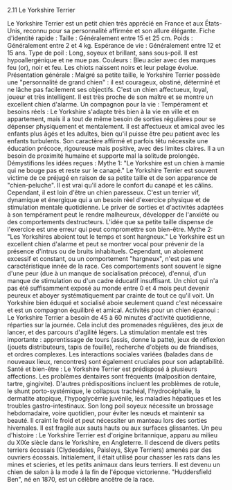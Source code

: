 2.11 Le Yorkshire Terrier

Le Yorkshire Terrier est un petit chien très apprécié en France et aux États-Unis, reconnu pour sa personnalité affirmée et son allure élégante.
Fiche d'identité rapide :
Taille : Généralement entre 15 et 25 cm.
Poids : Généralement entre 2 et 4 kg.
Espérance de vie : Généralement entre 12 et 15 ans.
Type de poil : Long, soyeux et brillant, sans sous-poil. Il est hypoallergénique et ne mue pas.
Couleurs : Bleu acier avec des marques feu (or), noir et feu. Les chiots naissent noirs et leur pelage évolue.
Présentation générale :
Malgré sa petite taille, le Yorkshire Terrier possède une "personnalité de grand chien" : il est courageux, obstiné, déterminé et ne lâche pas facilement ses objectifs. C'est un chien affectueux, loyal, joueur et très intelligent. Il est très proche de son maître et se montre un excellent chien d'alarme.
Un compagnon pour la vie : Tempérament et besoins réels :
Le Yorkshire s'adapte très bien à la vie en ville et en appartement, mais il a tout de même besoin de sorties régulières pour se dépenser physiquement et mentalement. Il est affectueux et amical avec les enfants plus âgés et les adultes, bien qu'il puisse être peu patient avec les enfants turbulents. Son caractère affirmé et parfois têtu nécessite une éducation précoce, rigoureuse mais positive, avec des limites claires. Il a un besoin de proximité humaine et supporte mal la solitude prolongée.
Démystifions les idées reçues :
Mythe 1: "Le Yorkshire est un chien à mamie qui ne bouge pas et reste sur le canapé."
Le Yorkshire Terrier est souvent victime de ce préjugé en raison de sa petite taille et de son apparence de "chien-peluche". Il est vrai qu'il adore le confort du canapé et les câlins. Cependant, il est loin d'être un chien paresseux. C'est un terrier vif, dynamique et énergique qui a un besoin réel d'exercice physique et de stimulation mentale quotidienne. Le priver de sorties et d'activités adaptées à son tempérament peut le rendre malheureux, développer de l'anxiété ou des comportements destructeurs. L'idée que sa petite taille dispense de l'exercice est une erreur qui peut compromettre son bien-être.
Mythe 2: "Les Yorkshires aboient tout le temps et sont hargneux."
Le Yorkshire est un excellent chien d'alarme et peut se montrer vocal pour prévenir de la présence d'intrus ou de bruits inhabituels. Cependant, un aboiement excessif et constant, ou un comportement "hargneux", n'est pas une caractéristique innée de la race. Ces comportements sont souvent le signe d'une peur (due à un manque de socialisation précoce), d'ennui, d'un manque de stimulation ou d'un cadre éducatif insuffisant. Un chiot qui n'a pas été suffisamment exposé au monde entre 0 et 4 mois peut devenir peureux et aboyer systématiquement par crainte de tout ce qu'il voit. Un Yorkshire bien éduqué et socialisé aboie seulement quand c'est nécessaire et est un compagnon équilibré et amical.
Activités pour un chien épanoui :
Le Yorkshire Terrier a besoin de 45 à 60 minutes d'activité quotidienne, réparties sur la journée. Cela inclut des promenades régulières, des jeux de lancer, et des parcours d'agilité légers. La stimulation mentale est très importante : apprentissage de tours (assis, donne la patte), jeux de réflexion (jouets distributeurs, tapis de fouille), recherche d'objets ou de friandises, et ordres complexes. Les interactions sociales variées (balades dans de nouveaux lieux, rencontres) sont également cruciales pour son adaptabilité.
Santé et bien-être :
Le Yorkshire Terrier est prédisposé à plusieurs affections. Les problèmes dentaires sont fréquents (malposition dentaire, tartre, gingivite). D'autres prédispositions incluent les problèmes de rotule, le shunt porto-systémique, le collapsus trachéal, l'hydrocéphalie, la dermatite atopique, l'hypoglycémie juvénile, les maladies hépatiques et les troubles gastro-intestinaux. Son long poil soyeux nécessite un brossage hebdomadaire, voire quotidien, pour éviter les nœuds et maintenir sa beauté. Il craint le froid et peut nécessiter un manteau lors des sorties hivernales. Il est fragile aux sauts hauts ou aux surfaces glissantes.
Un peu d'histoire :
Le Yorkshire Terrier est d'origine britannique, apparu au milieu du XIXe siècle dans le Yorkshire, en Angleterre. Il descend de divers petits terriers écossais (Clydesdales, Paisleys, Skye Terriers) amenés par des ouvriers écossais. Initialement, il était utilisé pour chasser les rats dans les mines et scieries, et les petits animaux dans leurs terriers. Il est devenu un chien de salon à la mode à la fin de l'époque victorienne. "Huddersfield Ben", né en 1870, est un célèbre ancêtre de la race. 